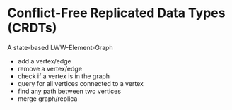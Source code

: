 # Conflict-Free Replicated Data Types (CRDTs)

A state-based LWW-Element-Graph

-   add a vertex/edge
-   remove a vertex/edge
-   check if a vertex is in the graph
-   query for all vertices connected to a vertex
-   find any path between two vertices
-   merge graph/replica
